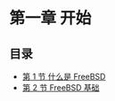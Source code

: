 # 第一章  开始

## 目录

- [第 1 节  什么是 FreeBSD](what-is-freebsd.md)
- [第 2 节  FreeBSD 基础](freebsd-basic.md)
